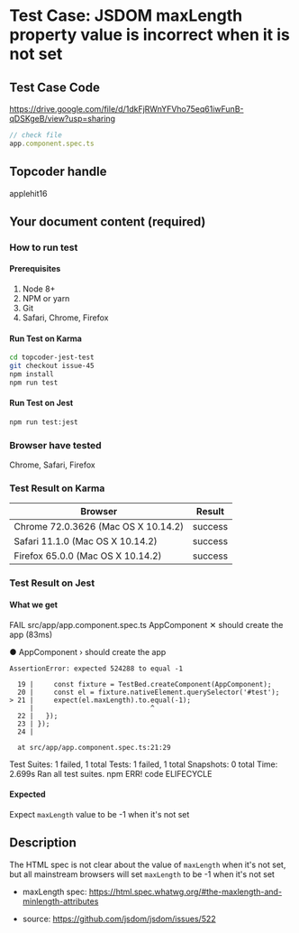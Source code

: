 # Test Case: JSDOM maxLength property value is incorrect when it is not set

## Test Case Code
https://drive.google.com/file/d/1dkFjRWnYFVho75eq61iwFunB-qDSKgeB/view?usp=sharing

```js
// check file
app.component.spec.ts
```

## Topcoder handle

applehit16

## Your document content (required)
### How to run test
#### Prerequisites

1. Node 8+
2. NPM or yarn
3. Git
4. Safari, Chrome, Firefox

#### Run Test on Karma

```bash
cd topcoder-jest-test
git checkout issue-45
npm install
npm run test
```
#### Run Test on Jest

```bash
npm run test:jest
```

### Browser have tested

Chrome, Safari, Firefox

### Test Result on Karma

| Browser | Result |
| ------ | ------ |
| Chrome 72.0.3626 (Mac OS X 10.14.2) | success |
| Safari 11.1.0 (Mac OS X 10.14.2)  | success |
| Firefox 65.0.0 (Mac OS X 10.14.2) | success |


### Test Result on Jest
#### What we get
 FAIL  src/app/app.component.spec.ts
  AppComponent
    ✕ should create the app (83ms)

  ● AppComponent › should create the app

    AssertionError: expected 524288 to equal -1

      19 |     const fixture = TestBed.createComponent(AppComponent);
      20 |     const el = fixture.nativeElement.querySelector('#test');
    > 21 |     expect(el.maxLength).to.equal(-1);
         |                             ^
      22 |   });
      23 | });
      24 |

      at src/app/app.component.spec.ts:21:29

Test Suites: 1 failed, 1 total
Tests:       1 failed, 1 total
Snapshots:   0 total
Time:        2.699s
Ran all test suites.
npm ERR! code ELIFECYCLE

#### Expected
Expect `maxLength` value to  be -1 when it's not set

## Description

The HTML spec is not clear about the value of `maxLength` when it's not set, but all mainstream browsers will set
`maxLength` to be -1 when it's not set

- maxLength spec: https://html.spec.whatwg.org/#the-maxlength-and-minlength-attributes

- source: https://github.com/jsdom/jsdom/issues/522



